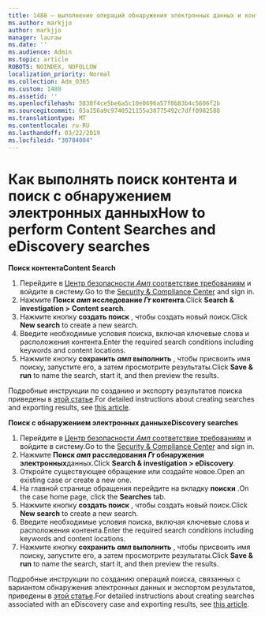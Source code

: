 ```yaml
---
title: 1488 — выполнение операций обнаружения электронных данных и контента
ms.author: markjjo
author: markjjo
manager: lauraw
ms.date: ''
ms.audience: Admin
ms.topic: article
ROBOTS: NOINDEX, NOFOLLOW
localization_priority: Normal
ms.collection: Adm_O365
ms.custom: 1488
ms.assetid: ''
ms.openlocfilehash: 5830f4ce5be6a5c10e0696a57f0b83b4c5606f2b
ms.sourcegitcommit: 03a156a9c9740521155a30775492c7dff0982588
ms.translationtype: MT
ms.contentlocale: ru-RU
ms.lasthandoff: 03/22/2019
ms.locfileid: "30784004"
---
```

# <a name="how-to-perform-content-searches-and-ediscovery-searches"></a><span data-ttu-id="4513f-102">Как выполнять поиск контента и поиск с обнаружением электронных данных</span><span class="sxs-lookup"><span data-stu-id="4513f-102">How to perform Content Searches and eDiscovery searches</span></span>

<span data-ttu-id="4513f-103">**Поиск контента**</span><span class="sxs-lookup"><span data-stu-id="4513f-103">**Content Search**</span></span>

1. <span data-ttu-id="4513f-104">Перейдите в [Центр безопасности _Амп_ соответствие требованиям](https://protection.office.com) и войдите в систему.</span><span class="sxs-lookup"><span data-stu-id="4513f-104">Go to the [Security & Compliance Center](https://protection.office.com) and sign in.</span></span>
2. <span data-ttu-id="4513f-105">Нажмите **Поиск _амп_ исследование _Гт_ контента**.</span><span class="sxs-lookup"><span data-stu-id="4513f-105">Click **Search & investigation > Content search**.</span></span>
3. <span data-ttu-id="4513f-106">Нажмите кнопку **создать поиск** , чтобы создать новый поиск.</span><span class="sxs-lookup"><span data-stu-id="4513f-106">Click **New search** to create a new search.</span></span>
4. <span data-ttu-id="4513f-107">Введите необходимые условия поиска, включая ключевые слова и расположения контента.</span><span class="sxs-lookup"><span data-stu-id="4513f-107">Enter the required search conditions including keywords and content locations.</span></span>  
5. <span data-ttu-id="4513f-108">Нажмите кнопку **сохранить _амп_ выполнить** , чтобы присвоить имя поиску, запустите его, а затем просмотрите результаты.</span><span class="sxs-lookup"><span data-stu-id="4513f-108">Click **Save & run** to name the search, start it, and then preview the results.</span></span> 
 
<span data-ttu-id="4513f-109">Подробные инструкции по созданию и экспорту результатов поиска приведены в [этой статье](https://docs.microsoft.com/office365/securitycompliance/content-search).</span><span class="sxs-lookup"><span data-stu-id="4513f-109">For detailed instructions about creating searches and exporting results, see [this article](https://docs.microsoft.com/office365/securitycompliance/content-search).</span></span>

<span data-ttu-id="4513f-110">**Поиск с обнаружением электронных данных**</span><span class="sxs-lookup"><span data-stu-id="4513f-110">**eDiscovery searches**</span></span>

1. <span data-ttu-id="4513f-111">Перейдите в [Центр безопасности _Амп_ соответствие требованиям](https://protection.office.com) и войдите в систему.</span><span class="sxs-lookup"><span data-stu-id="4513f-111">Go to the [Security & Compliance Center](https://protection.office.com) and sign in.</span></span>
2. <span data-ttu-id="4513f-112">Нажмите **Поиск _амп_ расследования _Гт_ обнаружения электронных**данных.</span><span class="sxs-lookup"><span data-stu-id="4513f-112">Click **Search & investigation > eDiscovery**.</span></span>
3. <span data-ttu-id="4513f-113">Откройте существующее обращение или создайте новое.</span><span class="sxs-lookup"><span data-stu-id="4513f-113">Open an existing case or create a new one.</span></span>
4. <span data-ttu-id="4513f-114">На главной странице обращения перейдите на вкладку **поиски** .</span><span class="sxs-lookup"><span data-stu-id="4513f-114">On the case home page, click the **Searches** tab.</span></span>  
5. <span data-ttu-id="4513f-115">Нажмите кнопку **создать поиск** , чтобы создать новый поиск.</span><span class="sxs-lookup"><span data-stu-id="4513f-115">Click **New search** to create a new search.</span></span>
6. <span data-ttu-id="4513f-116">Введите необходимые условия поиска, включая ключевые слова и расположения контента.</span><span class="sxs-lookup"><span data-stu-id="4513f-116">Enter the required search conditions including keywords and content locations.</span></span>  
7. <span data-ttu-id="4513f-117">Нажмите кнопку **сохранить _амп_ выполнить** , чтобы присвоить имя поиску, запустите его, а затем просмотрите результаты.</span><span class="sxs-lookup"><span data-stu-id="4513f-117">Click **Save & run** to name the search, start it, and then preview the results.</span></span>

<span data-ttu-id="4513f-118">Подробные инструкции по созданию операций поиска, связанных с вариантом обнаружения электронных данных и экспортом результатов, приведены в [этой статье](https://docs.microsoft.com/office365/securitycompliance/ediscovery-cases).</span><span class="sxs-lookup"><span data-stu-id="4513f-118">For detailed instructions about creating searches associated with an eDiscovery case and exporting results, see [this article](https://docs.microsoft.com/office365/securitycompliance/ediscovery-cases).</span></span>